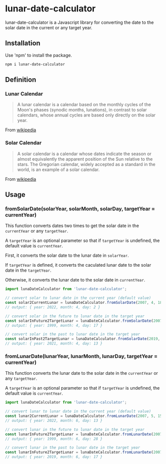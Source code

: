 # lunar-date-calculator

lunar-date-calculator is a Javascript library for converting the date to the solar date in the current or any target year.

## Installation

Use 'npm' to install the package.

```bash
npm i lunar-date-calculator
```

## Definition

### Lunar Calendar

> A lunar calendar is a calendar based on the monthly cycles of the Moon's phases (synodic months, lunations), in contrast to solar calendars, whose annual cycles are based only directly on the solar year. 


From [wikipedia](https://en.wikipedia.org/wiki/Lunar_calendar)

### Solar Calendar

> A solar calendar is a calendar whose dates indicate the season or almost equivalently the apparent position of the Sun relative to the stars. The Gregorian calendar, widely accepted as a standard in the world, is an example of a solar calendar. 


From [wikipedia](https://en.wikipedia.org/wiki/Solar_calendar)


## Usage

### fromSolarDate(solarYear, solarMonth, solarDay, targetYear = currentYear)

This function converts dates two times to get the solar date in the `currentYear` or any `targetYear`.

A `targetYear` is an optional parameter so that if `targetYear` is undefined, the default value is `currentYear`.

First, it converts the solar date to the lunar date in `solarYear`. 

If `targetYear` is defined, it converts the caculated lunar date to the solar date in the `targetYear`.

Otherwise, it converts the lunar date to the solar date in `currentYear`.

```javascript
import lunaDateCalculator from 'lunar-date-calculator';

// convert solar to lunar date in the current year (default value)
const solar2CurrentLunar = lunaDateCalculator.fromSolarDate(2007, 4, 18);
// output: { year: 2022, month: 4, day: 2 }

// convert solar in the future to lunar date in the target year
const solarInFuture2TargetLunar = lunaDateCalculator.fromSolarDate(2007, 4, 18, 1999);
// output: { year: 1999, month: 4, day: 17 }

// convert solar in the past to lunar date in the target year
const solarInPast2TargetLunar = lunaDateCalculator.fromSolarDate(2019, 4, 18, 2021);
// output: { year: 2021, month: 4, day: 13 }

```

### fromLunarDate(lunarYear, lunarMonth, lunarDay, targetYear = currentYear)

This function converts the lunar date to the solar date in the `currentYear` or any `targetYear`.

A `targetYear` is an optional parameter so that if `targetYear` is undefined, the default value is `currentYear`.

```javascript
import lunaDateCalculator from 'lunar-date-calculator';

// convert lunar to lunar date in the current year (default value)
const lunar2CurrentLunar = lunaDateCalculator.fromLunarDate(2007, 5, 15);
// output: { year: 2022, month: 6, day: 13 }

// convert lunar in the future to lunar date in the target year
const lunarInFuture2TargetLunar = lunaDateCalculator.fromLunarDate(2007, 5, 15, 1999);
// output: { year: 1999, month: 6, day: 28 }

// convert lunar in the past to lunar date in the target year
const lunarInFuture2TargetLunar = lunaDateCalculator.fromLunarDate(2007, 5, 15, 2019);
// output: { year: 2019, month: 6, day: 17 }

```